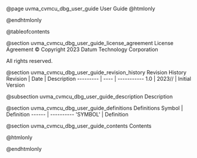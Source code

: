 @page uvma_cvmcu_dbg_user_guide User Guide
@htmlonly
<div class="autonumbering">
@endhtmlonly


@tableofcontents


@section uvma_cvmcu_dbg_user_guide_license_agreement License Agreement
© Copyright 2023 Datum Technology Corporation

All rights reserved.


@section uvma_cvmcu_dbg_user_guide_revision_history Revision History
Revision  | Date | Description
--------- | ---- | -----------
1.0 | 2023// | Initial Version

@subsection uvma_cvmcu_dbg_user_guide_description Description


@section uvma_cvmcu_dbg_user_guide_definitions Definitions
Symbol | Definition
------ | ----------
 'SYMBOL' | Definition


@section uvma_cvmcu_dbg_user_guide_contents Contents


@htmlonly
</div>
@endhtmlonly